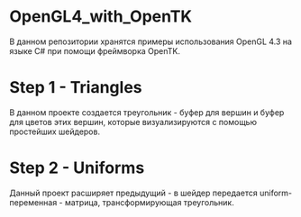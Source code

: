 # OpenGL4_with_OpenTK
В данном репозитории хранятся примеры использования OpenGL 4.3 на языке C# при помощи фреймворка OpenTK.

# Step 1 - Triangles
В данном проекте создается треугольник - буфер для вершин и буфер для цветов этих вершин, которые визуализируются с помощью простейших шейдеров.

# Step 2 - Uniforms
Данный проект расширяет предыдущий - в шейдер передается uniform-переменная - матрица, трансформирующая треугольник.


